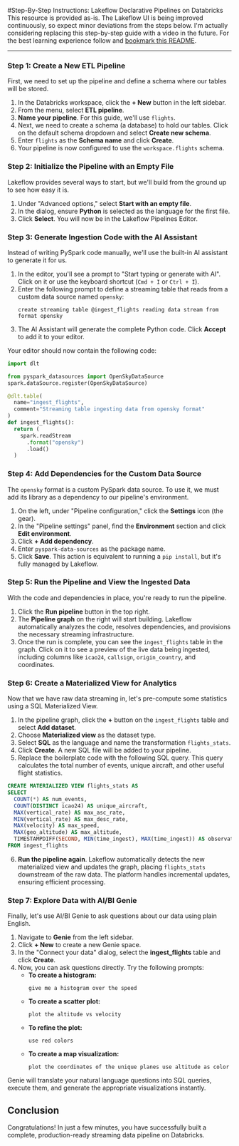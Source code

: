 

#Step-By-Step Instructions: Lakeflow Declarative Pipelines on Databricks
This resource is provided as-is. The Lakeflow UI is being improved continuously, so expect minor deviations from the steps below. I'm actually considering replacing this step-by-step guide with a video in the future. For the best learning experience follow and [bookmark this README](README.md).

---

### Step 1: Create a New ETL Pipeline

First, we need to set up the pipeline and define a schema where our tables will be stored.

1.  In the Databricks workspace, click the **+ New** button in the left sidebar.
2.  From the menu, select **ETL pipeline**.
3.  **Name your pipeline**. For this guide, we'll use `flights`.
4.  Next, we need to create a schema (a database) to hold our tables. Click on the default schema dropdown and select **Create new schema**.
5.  Enter `flights` as the **Schema name** and click **Create**.
6.  Your pipeline is now configured to use the `workspace.flights` schema.



### Step 2: Initialize the Pipeline with an Empty File

Lakeflow provides several ways to start, but we'll build from the ground up to see how easy it is.

1.  Under "Advanced options," select **Start with an empty file**.
2.  In the dialog, ensure **Python** is selected as the language for the first file.
3.  Click **Select**. You will now be in the Lakeflow Pipelines Editor.

### Step 3: Generate Ingestion Code with the AI Assistant

Instead of writing PySpark code manually, we'll use the built-in AI assistant to generate it for us.

1.  In the editor, you'll see a prompt to "Start typing or generate with AI". Click on it or use the keyboard shortcut (`Cmd + I` or `Ctrl + I`).
2.  Enter the following prompt to define a streaming table that reads from a custom data source named `opensky`:
    ```
    create streaming table @ingest_flights reading data stream from format opensky
    ```
3.  The AI Assistant will generate the complete Python code. Click **Accept** to add it to your editor.

Your editor should now contain the following code:
```python
import dlt

from pyspark_datasources import OpenSkyDataSource
spark.dataSource.register(OpenSkyDataSource)

@dlt.table(
  name="ingest_flights",
  comment="Streaming table ingesting data from opensky format"
)
def ingest_flights():
  return (
    spark.readStream
      .format("opensky")
      .load()
  )
```

### Step 4: Add Dependencies for the Custom Data Source

The `opensky` format is a custom PySpark data source. To use it, we must add its library as a dependency to our pipeline's environment.

1.  On the left, under "Pipeline configuration," click the **Settings** icon (the gear).
2.  In the "Pipeline settings" panel, find the **Environment** section and click **Edit environment**.
3.  Click **+ Add dependency**.
4.  Enter `pyspark-data-sources` as the package name.
5.  Click **Save**. This action is equivalent to running a `pip install`, but it's fully managed by Lakeflow.

### Step 5: Run the Pipeline and View the Ingested Data

With the code and dependencies in place, you're ready to run the pipeline.

1.  Click the **Run pipeline** button in the top right.
2.  The **Pipeline graph** on the right will start building. Lakeflow automatically analyzes the code, resolves dependencies, and provisions the necessary streaming infrastructure.
3.  Once the run is complete, you can see the `ingest_flights` table in the graph. Click on it to see a preview of the live data being ingested, including columns like `icao24`, `callsign`, `origin_country`, and coordinates.

### Step 6: Create a Materialized View for Analytics

Now that we have raw data streaming in, let's pre-compute some statistics using a SQL Materialized View.

1.  In the pipeline graph, click the **+** button on the `ingest_flights` table and select **Add dataset**.
2.  Choose **Materialized view** as the dataset type.
3.  Select **SQL** as the language and name the transformation `flights_stats`.
4.  Click **Create**. A new SQL file will be added to your pipeline.
5.  Replace the boilerplate code with the following SQL query. This query calculates the total number of events, unique aircraft, and other useful flight statistics.

```sql
CREATE MATERIALIZED VIEW flights_stats AS
SELECT
  COUNT(*) AS num_events,
  COUNT(DISTINCT icao24) AS unique_aircraft,
  MAX(vertical_rate) AS max_asc_rate,
  MIN(vertical_rate) AS max_desc_rate,
  MAX(velocity) AS max_speed,
  MAX(geo_altitude) AS max_altitude,
  TIMESTAMPDIFF(SECOND, MIN(time_ingest), MAX(time_ingest)) AS observation_duration
FROM ingest_flights
```

6.  **Run the pipeline again**. Lakeflow automatically detects the new materialized view and updates the graph, placing `flights_stats` downstream of the raw data. The platform handles incremental updates, ensuring efficient processing.

### Step 7: Explore Data with AI/BI Genie

Finally, let's use AI/BI Genie to ask questions about our data using plain English.

1.  Navigate to **Genie** from the left sidebar.
2.  Click **+ New** to create a new Genie space.
3.  In the "Connect your data" dialog, select the **ingest_flights** table and click **Create**.
4.  Now, you can ask questions directly. Try the following prompts:
    *   **To create a histogram:**
        ```
        give me a histogram over the speed
        ```
    *   **To create a scatter plot:**
        ```
        plot the altitude vs velocity
        ```
    *   **To refine the plot:**
        ```
        use red colors
        ```
    *   **To create a map visualization:**
        ```
        plot the coordinates of the unique planes use altitude as color
        ```

Genie will translate your natural language questions into SQL queries, execute them, and generate the appropriate visualizations instantly.

## Conclusion

Congratulations! In just a few minutes, you have successfully built a complete, production-ready streaming data pipeline on Databricks. 